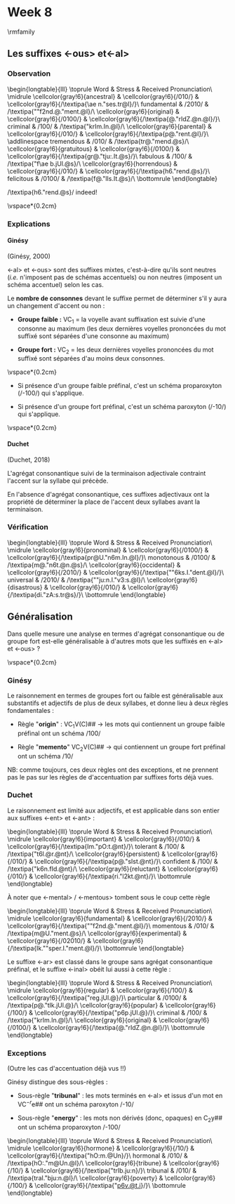 # Week 8



\rmfamily

## Les suffixes <-ous> et<-al> 

### Observation


\begin{longtable}{lll}
\toprule
Word & Stress & Received Pronunciation\\
\midrule
\cellcolor{gray!6}{ancestral} & \cellcolor{gray!6}{/010/} & \cellcolor{gray!6}{/\textipa{\ae n."ses.tr@l}/}\\
fundamental & /2010/ & /\textipa{""f2nd.@."ment.@l}/\\
\cellcolor{gray!6}{original} & \cellcolor{gray!6}{/0100/} & \cellcolor{gray!6}{/\textipa{@."rIdZ.@n.@l}/}\\
criminal & /100/ & /\textipa{"krIm.In.@l}/\\
\cellcolor{gray!6}{parental} & \cellcolor{gray!6}{/010/} & \cellcolor{gray!6}{/\textipa{p@."rent.@l}/}\\
\addlinespace
tremendous & /010/ & /\textipa{tr@."mend.@s}/\\
\cellcolor{gray!6}{gratuitous} & \cellcolor{gray!6}{/0100/} & \cellcolor{gray!6}{/\textipa{gr@."tju:.It.@s}/}\\
fabulous & /100/ & /\textipa{"f\ae b.jUl.@s}/\\
\cellcolor{gray!6}{horrendous} & \cellcolor{gray!6}{/010/} & \cellcolor{gray!6}{/\textipa{h6."rend.@s}/}\\
felicitous & /0100/ & /\textipa{f@."lIs.It.@s}/\\
\bottomrule
\end{longtable}

/\textipa{h6."rend.@s}/ indeed!

\vspace*{0.2cm}

### Explications

#### Ginésy

 (Ginésy, 2000)

<-al> et <-ous> sont des suffixes mixtes, c'est-à-dire qu'ils sont neutres (*i.e.* n'imposent pas de schémas accentuels) ou non neutres (imposent un schéma accentuel) selon les cas.


Le **nombre de consonnes** devant le suffixe permet de déterminer s'il y aura un changement d'accent ou non :

* **Groupe faible :** VC$_{1}$ = la voyelle avant suffixation est suivie d'une consonne au maximum (les deux dernières voyelles prononcées du mot suffixé sont séparées d'une consonne au maximum)

* **Groupe fort :** VC$_{2}$ = les deux dernières voyelles prononcées du mot suffixé sont séparées d'au moins deux consonnes.

\vspace*{0.2cm}

* Si présence d'un groupe faible préfinal, c'est un schéma proparoxyton (/-100/) qui s'applique.

* Si présence d'un groupe fort préfinal, c'est un schéma paroxyton (/-10/) qui s'applique.
 
\vspace*{0.2cm}

#### Duchet

 (Duchet, 2018)

L'agrégat consonantique suivi de la terminaison adjectivale contraint l'accent sur la syllabe qui précède.
 
En l'absence d'agrégat consonantique, ces suffixes adjectivaux ont la propriété de déterminer la place de l'accent deux syllabes avant la terminaison.

### Vérification


\begin{longtable}{lll}
\toprule
Word & Stress & Received Pronunciation\\
\midrule
\cellcolor{gray!6}{pronominal} & \cellcolor{gray!6}{/0100/} & \cellcolor{gray!6}{/\textipa{pr@U."n6m.In.@l}/}\\
monotonous & /0100/ & /\textipa{m@."n6t.@n.@s}/\\
\cellcolor{gray!6}{occidental} & \cellcolor{gray!6}{/2010/} & \cellcolor{gray!6}{/\textipa{""6ks.I."dent.@l}/}\\
universal & /2010/ & /\textipa{""ju:n.I."v3:s.@l}/\\
\cellcolor{gray!6}{disastrous} & \cellcolor{gray!6}{/010/} & \cellcolor{gray!6}{/\textipa{di."zA:s.tr@s}/}\\
\bottomrule
\end{longtable}

## Généralisation

Dans quelle mesure une analyse en termes d'agrégat consonantique ou de groupe fort est-elle généralisable à d'autres mots que les suffixés en <-al> et <-ous> ?

\vspace*{0.2cm}

 
### Ginésy

Le raisonnement en termes de groupes fort ou faible est généralisable aux substantifs et adjectifs de plus de deux syllabes, et donne lieu à deux règles fondamentales :

* Règle "**origin**" : 
  VC$_{1}$V(C)##  $\rightarrow$ les mots qui contiennent un groupe faible préfinal ont un schéma /100/

* Règle "**memento**"
  VC$_{2}$V(C)## $\rightarrow$ qui contiennent un groupe fort préfinal ont un schéma /10/

NB: comme toujours, ces deux règles ont des exceptions, et ne prennent pas le pas sur les règles de d'accentuation par suffixes forts déjà vues.



### Duchet

Le raisonnement est limité aux adjectifs, et est applicable dans son entier aux suffixes <-ent> et <-ant> :


\begin{longtable}{lll}
\toprule
Word & Stress & Received Pronunciation\\
\midrule
\cellcolor{gray!6}{important} & \cellcolor{gray!6}{/010/} & \cellcolor{gray!6}{/\textipa{Im."pO:t.@nt}/}\\
tolerant & /100/ & /\textipa{"t6l.@r.@nt}/\\
\cellcolor{gray!6}{persistent} & \cellcolor{gray!6}{/010/} & \cellcolor{gray!6}{/\textipa{p@."sIst.@nt}/}\\
confident & /100/ & /\textipa{"k6n.fId.@nt}/\\
\cellcolor{gray!6}{reluctant} & \cellcolor{gray!6}{/010/} & \cellcolor{gray!6}{/\textipa{ri."l2kt.@nt}/}\\
\bottomrule
\end{longtable}

À noter que <-mental> / <-mentous> tombent sous le coup cette règle


\begin{longtable}{lll}
\toprule
Word & Stress & Received Pronunciation\\
\midrule
\cellcolor{gray!6}{fundamental} & \cellcolor{gray!6}{/2010/} & \cellcolor{gray!6}{/\textipa{""f2nd.@."ment.@l}/}\\
momentous & /010/ & /\textipa{m@U."ment.@s}/\\
\cellcolor{gray!6}{experimental} & \cellcolor{gray!6}{/02010/} & \cellcolor{gray!6}{/\textipa{Ik.""sper.I."ment.@l}/}\\
\bottomrule
\end{longtable}

Le suffixe <-ar> est classé dans le groupe sans agrégat consonantique préfinal, et le suffixe <-inal> 
obéit lui aussi à cette règle :


\begin{longtable}{lll}
\toprule
Word & Stress & Received Pronunciation\\
\midrule
\cellcolor{gray!6}{regular} & \cellcolor{gray!6}{/100/} & \cellcolor{gray!6}{/\textipa{"reg.jUl.@}/}\\
particular & /0100/ & /\textipa{p@."tIk.jUl.@}/\\
\cellcolor{gray!6}{popular} & \cellcolor{gray!6}{/100/} & \cellcolor{gray!6}{/\textipa{"p6p.jUl.@}/}\\
criminal & /100/ & /\textipa{"krIm.In.@l}/\\
\cellcolor{gray!6}{original} & \cellcolor{gray!6}{/0100/} & \cellcolor{gray!6}{/\textipa{@."rIdZ.@n.@l}/}\\
\bottomrule
\end{longtable}

### Exceptions

(Outre les cas d'accentuation déjà vus !!)

Ginésy distingue des sous-règles :

* Sous-règle "**tribunal**" : les mots terminés en <-al> et issus d'un mot en VC$^{-r}$e## ont un schéma paroxyton /-10/

* Sous-règle "**energy**" : les mots non dérivés (donc, opaques) en C$_{2}$y## ont un schéma proparoxyton /-100/


\begin{longtable}{lll}
\toprule
Word & Stress & Received Pronunciation\\
\midrule
\cellcolor{gray!6}{hormone} & \cellcolor{gray!6}{/10/} & \cellcolor{gray!6}{/\textipa{"hO:m.@Un}/}\\
hormonal & /010/ & /\textipa{hO:."m@Un.@l}/\\
\cellcolor{gray!6}{tribune} & \cellcolor{gray!6}{/10/} & \cellcolor{gray!6}{/\textipa{"trIb.ju:n}/}\\
tribunal & /010/ & /\textipa{traI."bju:n.@l}/\\
\cellcolor{gray!6}{poverty} & \cellcolor{gray!6}{/100/} & \cellcolor{gray!6}{/\textipa{"p6v.@t.i}/}\\
\bottomrule
\end{longtable}

